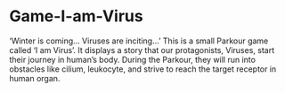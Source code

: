 # Game-I-am-Virus

‘Winter is coming… Viruses are inciting…’ This is a small Parkour game called ‘I am Virus’. It displays a story that our protagonists, Viruses, start their journey in human’s body. During the Parkour, they will run into obstacles like cilium, leukocyte, and strive to reach the target receptor in human organ.
